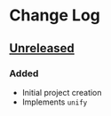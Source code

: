 # Change Log

## [Unreleased]
### Added
* Initial project creation
* Implements `unify`

[Unreleased]: https://github.com/timothypratley/unbound/compare/0.1.1...HEAD
[0.1.1]: https://github.com/timothypratley/unbound/compare/0.1.0...0.1.1
